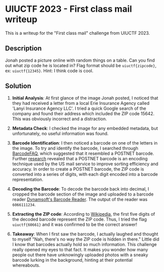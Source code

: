 # UIUCTF 2023 - First class mail writeup

This is a writeup for the "First class mail" challenge from UIUCTF 2023.

## Description

Jonah posted a picture online with random things on a table. Can you find out what zip code he is located in? Flag format should be `uiuctf{zipcode}`, ex: `uiuctf{12345}`.
Hint: I think code is cool.

## Solution

1. **Initial Analysis**: At first glance of the image Jonah posted, I noticed that they had received a letter from a local Erie Insurance Agency called 'Lanyi Insurance Agency LLC'. I tried a quick Google search of the company and found their address which included the ZIP code 15642. This was obviously incorrect and a distraction. 

2. **Metadata Check**: I checked the image for any embedded metadata, but unfortunately, no useful information was found.

3. **Barcode Identification**: I then noticed a barcode on one of the letters in the image. To try and  identify the barcode, I searched through [BarcodeFAQ](https://www.barcodefaq.com/barcode-match/), which suggested that it resembled a POSTNET barcode. Further [research](https://en.wikipedia.org/wiki/POSTNET) revealed that a POSTNET barcode is an encoding technique used by the US mail service to improve sorting efficiency and accuracy. In order to create a POSTNET barcode, the ZIP code is converted into a series of digits, with each digit encoded into a barcode representation.

4. **Decoding the Barcode**: To decode the barcode back into decimal, I cropped the barcode section of the image and uploaded to a barcode reader [Dynamsoft's Barcode Reader](https://www.dynamsoft.com/barcode-reader/barcode-types/planet/). The output of the reader was `6066111234`.

5. **Extracting the ZIP code**: According to [Wikipedia](https://en.wikipedia.org/wiki/POSTNET), the first five digits of the decoded barcode represent the ZIP code. Thus, I tried the flag `uiuctf{60661}` and it was confirmed to be the correct answer!

6. **Takeaway**: When I first saw the barcode, I actually laughed and thought to myself "Nah, there's no way the ZIP code is hidden in there." Little did I know that barcodes actually hold so much information. This challenge really opened my eyes to that fact. It makes you wonder how many people out there have unknowingly uploaded photos with a sneaky barcode lurking in the background, hinting at their potential whereabouts.
